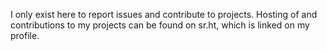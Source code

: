 I only exist here to report issues and contribute to projects. Hosting of and contributions to my projects can be found on sr.ht, which is linked on my profile.
